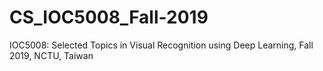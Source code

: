 # CS_IOC5008_Fall-2019
IOC5008: Selected Topics in Visual Recognition using Deep Learning, Fall 2019, NCTU, Taiwan
